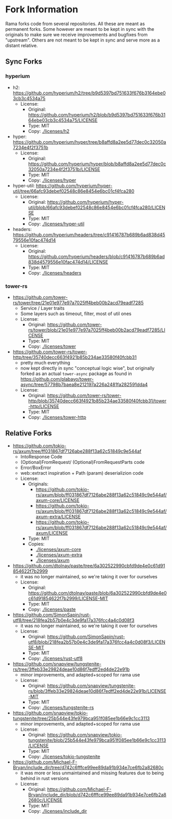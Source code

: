 # Fork Information

Rama forks code from several repositories. All these are meant as permanent forks.
Some however are meant to be kept in sync with the originals to make sure we receive
improvements and bugfixes from "upstream". Others are not meant to be kept in sync and serve more
as a distant relative.

## Sync Forks

### hyperium

- h2: <https://github.com/hyperium/h2/tree/b9d5397bd751633f676b3164ebe03cb3c4534a75>
  - License:
    - Original: <https://github.com/hyperium/h2/blob/b9d5397bd751633f676b3164ebe03cb3c4534a75/LICENSE>
    - Type: MIT
    - Copy: [./licenses/h2](./licenses/h2)
- hyper: <https://github.com/hyperium/hyper/tree/b8affd8a2ee5d77dec0c32050a7234e4f2f3751b>
  - License:
    - Original: <https://github.com/hyperium/hyper/blob/b8affd8a2ee5d77dec0c32050a7234e4f2f3751b/LICENSE>
    - Type: MIT
    - Copy: [./licenses/hyper](./licenses/hyper)
- hyper-util: <https://github.com/hyperium/hyper-util/tree/66afc93debef02548c86e8454e6bc01cf4fca280>
  - License:
    - Original: <https://github.com/hyperium/hyper-util/blob/66afc93debef02548c86e8454e6bc01cf4fca280/LICENSE>
    - Type: MIT
    - Copy: [./licenses/hyper-util](./licenses/hyper-util)
- headers: <https://github.com/hyperium/headers/tree/c91416787b689b6ad838d4579556e10fac474d14>
  - License:
    - Original: <https://github.com/hyperium/headers/blob/c91416787b689b6ad838d4579556e10fac474d14/LICENSE>
    - Type: MIT
    - Copy: [./licenses/headers](./licenses/headers)

### tower-rs

- <https://github.com/tower-rs/tower/tree/21e01e977e97a7025ff4beb00b2acd79eadf7285>
  - Service / Layer traits
  - Some layers such as timeout, filter, most of util ones
  - License:
    - Original: <https://github.com/tower-rs/tower/blob/21e01e977e97a7025ff4beb00b2acd79eadf7285/LICENSE>
    - Type: MIT
    - Copy: [./licenses/tower](./licenses/tower)
- <https://github.com/tower-rs/tower-http/tree/35740decc663f4921b85b234ae33580f40fcbb31>
  - pretty much everything
  - now kept directly in sync "conceptual logic wise",
    but originally forked as an actual `tower-async` package as found in
    <https://github.com/plabayo/tower-async/tree/57798b7baea8e212197a226a2481fa282591dda4>
  - License:
    - Original: <https://github.com/tower-rs/tower-http/blob/35740decc663f4921b85b234ae33580f40fcbb31/tower-http/LICENSE>
    - Type: MIT
    - Copy: [./licenses/tower-http](./licenses/tower-http)

## Relative Forks

- <https://github.com/tokio-rs/axum/tree/ff031867df7126abe288f13a62c51849c9e544af>
  - IntoResponse Code
  - (Optional)FromRequest/ (Optional)FromRequestParts code
  - Error/BoxError
  - web::extract inspiration + Path (param) deserializion code
  - License:
    - Originals:
      - <https://github.com/tokio-rs/axum/blob/ff031867df7126abe288f13a62c51849c9e544af/axum-core/LICENSE>
      - <https://github.com/tokio-rs/axum/blob/ff031867df7126abe288f13a62c51849c9e544af/axum-extra/LICENSE>
      - <https://github.com/tokio-rs/axum/blob/ff031867df7126abe288f13a62c51849c9e544af/axum/LICENSE>
    - Type: MIT
    - Copies:
      - [./licenses/axum-core](./licenses/axum-core)
      - [./licenses/axum-extra](./licenses/axum-extra)
      - [./licenses/axum](./licenses/axum)
- <https://github.com/dtolnay/paste/tree/6a302522990cbfd9de4e0c61d91854622f7b2999>
  - it was no longer maintained, so we're taking it over for ourselves
  - License:
    - Original: <https://github.com/dtolnay/paste/blob/6a302522990cbfd9de4e0c61d91854622f7b2999/LICENSE-MIT>
    - Type: MIT
    - Copy: [./licenses/paste](./licenses/paste)
- <https://github.com/SimonSapin/rust-utf8/tree/218fea2b57b0e4c3de9fa17a376fcc4a4c0d08f3>
  - it was no longer maintained, so we're taking it over for ourselves
  - License:
    - Original: <https://github.com/SimonSapin/rust-utf8/blob/218fea2b57b0e4c3de9fa17a376fcc4a4c0d08f3/LICENSE-MIT>
    - Type: MIT
    - Copy: [./licenses/rust-utf8](./licenses/rust-utf8)
- <https://github.com/snapview/tungstenite-rs/tree/3ffeb33e29824deae10d86f7edff2ed4de22e91b>
  - minor improvements, and adapted+scoped for rama use
  - License:
    - Original: <https://github.com/snapview/tungstenite-rs/blob/3ffeb33e29824deae10d86f7edff2ed4de22e91b/LICENSE-MIT>
    - Type: MIT
    - Copy: [./licenses/tungstenite-rs](./licenses/tungstenite-rs)
- <https://github.com/snapview/tokio-tungstenite/tree/25b544e43fe979bca951f085ee1b66e9c1cc3113>
  - minor improvements, and adapted+scoped for rama use
  - License:
    - Original: <https://github.com/snapview/tokio-tungstenite/blob/25b544e43fe979bca951f085ee1b66e9c1cc3113/LICENSE>
    - Type: MIT
    - Copy: [./licenses/tokio-tungstenite](./licenses/tokio-tungstenite)
- <https://github.com/Michael-F-Bryan/include_dir/tree/d742c6fffce99ee89da91b934e7ce6fb2a82680c>
  - it was more or less unmaintained and missing features due to being behind in rust versions
  - License:
    - Original: <https://github.com/Michael-F-Bryan/include_dir/blob/d742c6fffce99ee89da91b934e7ce6fb2a82680c/LICENSE>
    - Type: MIT
    - Copy: [./licenses/include_dir](./licenses/include_dir)
